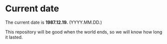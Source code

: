 # Current date

The current date is **1987.12.19.** (YYYY.MM.DD.)

This repository will be good when the world ends, so we will know how long it lasted.